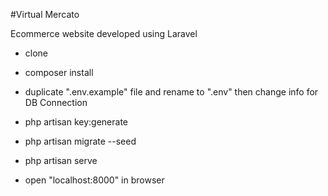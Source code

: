 #Virtual Mercato

Ecommerce website developed using Laravel

- clone 

- composer install
- duplicate ".env.example" file and rename to ".env" then change info for DB Connection
- php artisan key:generate
- php artisan migrate --seed
- php artisan serve
- open "localhost:8000" in browser